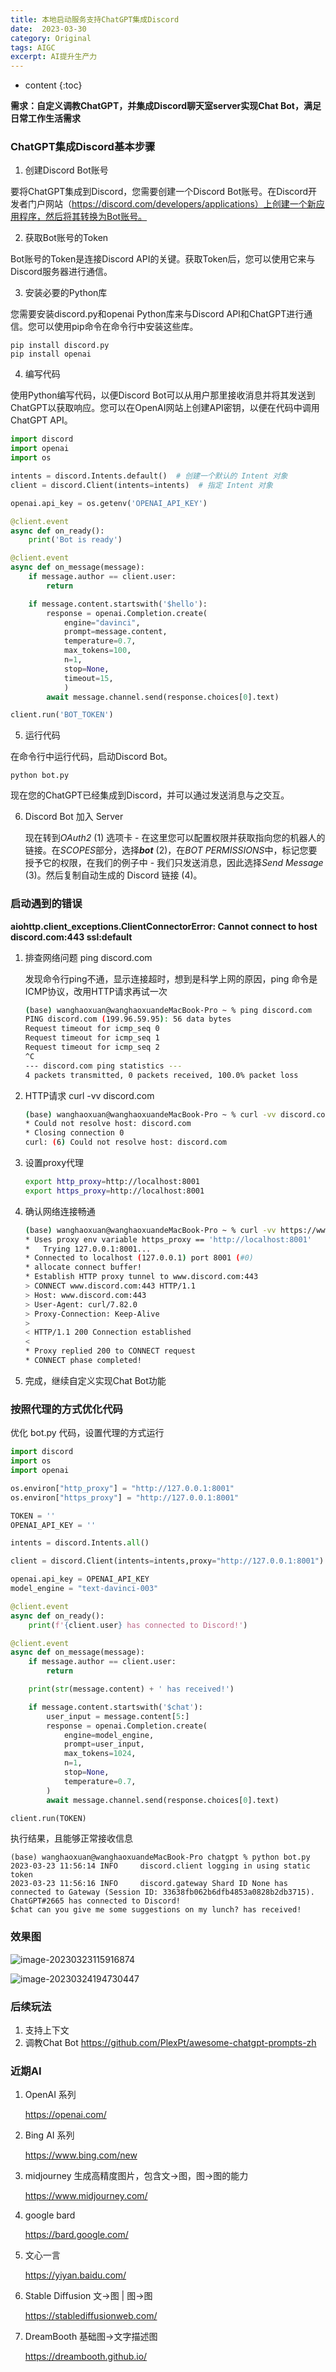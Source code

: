 ```yaml
---
title: 本地启动服务支持ChatGPT集成Discord
date:  2023-03-30
category: Original
tags: AIGC
excerpt: AI提升生产力
---
```


* content
{:toc}

**需求：自定义调教ChatGPT，并集成Discord聊天室server实现Chat Bot，满足日常工作生活需求**

### ChatGPT集成Discord基本步骤

1. 创建Discord Bot账号

要将ChatGPT集成到Discord，您需要创建一个Discord Bot账号。在Discord开发者门户网站（<https://discord.com/developers/applications）上创建一个新应用程序，然后将其转换为Bot账号。>

2. 获取Bot账号的Token

Bot账号的Token是连接Discord API的关键。获取Token后，您可以使用它来与Discord服务器进行通信。

3. 安装必要的Python库

您需要安装discord.py和openai Python库来与Discord API和ChatGPT进行通信。您可以使用pip命令在命令行中安装这些库。

```
pip install discord.py
pip install openai
```

4. 编写代码

使用Python编写代码，以便Discord Bot可以从用户那里接收消息并将其发送到ChatGPT以获取响应。您可以在OpenAI网站上创建API密钥，以便在代码中调用ChatGPT API。

```python
import discord
import openai
import os

intents = discord.Intents.default()  # 创建一个默认的 Intent 对象
client = discord.Client(intents=intents)  # 指定 Intent 对象

openai.api_key = os.getenv('OPENAI_API_KEY')

@client.event
async def on_ready():
    print('Bot is ready')

@client.event
async def on_message(message):
    if message.author == client.user:
        return

    if message.content.startswith('$hello'):
        response = openai.Completion.create(
            engine="davinci",
            prompt=message.content,
            temperature=0.7,
            max_tokens=100,
            n=1,
            stop=None,
            timeout=15,
            )
        await message.channel.send(response.choices[0].text)

client.run('BOT_TOKEN')
```

5. 运行代码

在命令行中运行代码，启动Discord Bot。

```
python bot.py
```

现在您的ChatGPT已经集成到Discord，并可以通过发送消息与之交互。

6. Discord Bot 加入 Server

   现在转到*OAuth2* (1) 选项卡 - 在这里您可以配置权限并获取指向您的机器人的链接。在*SCOPES*部分，选择***bot*** (2)，在*BOT PERMISSIONS*中，标记您要授予它的权限，在我们的例子中 - 我们只发送消息，因此选择*Send Message* (3)。然后复制自动生成的 Discord 链接 (4)。

### 启动遇到的错误

**aiohttp.client_exceptions.ClientConnectorError: Cannot connect to host discord.com:443 ssl:default**

1. 排查网络问题 ping discord.com

   发现命令行ping不通，显示连接超时，想到是科学上网的原因，ping 命令是ICMP协议，改用HTTP请求再试一次

   ```sh
   (base) wanghaoxuan@wanghaoxuandeMacBook-Pro ~ % ping discord.com
   PING discord.com (199.96.59.95): 56 data bytes
   Request timeout for icmp_seq 0
   Request timeout for icmp_seq 1
   Request timeout for icmp_seq 2
   ^C
   --- discord.com ping statistics ---
   4 packets transmitted, 0 packets received, 100.0% packet loss
   ```

2. HTTP请求 curl -vv discord.com

   ```sh
   (base) wanghaoxuan@wanghaoxuandeMacBook-Pro ~ % curl -vv discord.com 
   * Could not resolve host: discord.com
   * Closing connection 0
   curl: (6) Could not resolve host: discord.com
   ```

3. 设置proxy代理

   ```sh
   export http_proxy=http://localhost:8001
   export https_proxy=http://localhost:8001
   ```

4. 确认网络连接畅通

   ```sh
   (base) wanghaoxuan@wanghaoxuandeMacBook-Pro ~ % curl -vv https://www.discord.com
   * Uses proxy env variable https_proxy == 'http://localhost:8001'
   *   Trying 127.0.0.1:8001...
   * Connected to localhost (127.0.0.1) port 8001 (#0)
   * allocate connect buffer!
   * Establish HTTP proxy tunnel to www.discord.com:443
   > CONNECT www.discord.com:443 HTTP/1.1
   > Host: www.discord.com:443
   > User-Agent: curl/7.82.0
   > Proxy-Connection: Keep-Alive
   > 
   < HTTP/1.1 200 Connection established
   < 
   * Proxy replied 200 to CONNECT request
   * CONNECT phase completed!
   ```

5. 完成，继续自定义实现Chat Bot功能

### 按照代理的方式优化代码

优化 bot.py 代码，设置代理的方式运行

```python
import discord
import os
import openai

os.environ["http_proxy"] = "http://127.0.0.1:8001"
os.environ["https_proxy"] = "http://127.0.0.1:8001"

TOKEN = ''
OPENAI_API_KEY = ''

intents = discord.Intents.all()

client = discord.Client(intents=intents,proxy="http://127.0.0.1:8001")

openai.api_key = OPENAI_API_KEY
model_engine = "text-davinci-003"

@client.event
async def on_ready():
    print(f'{client.user} has connected to Discord!')

@client.event
async def on_message(message):
    if message.author == client.user:
        return

    print(str(message.content) + ' has received!')

    if message.content.startswith('$chat'):
        user_input = message.content[5:]
        response = openai.Completion.create(
            engine=model_engine,
            prompt=user_input,
            max_tokens=1024,
            n=1,
            stop=None,
            temperature=0.7,
        )
        await message.channel.send(response.choices[0].text)

client.run(TOKEN)
```

执行结果，且能够正常接收信息

```
(base) wanghaoxuan@wanghaoxuandeMacBook-Pro chatgpt % python bot.py
2023-03-23 11:56:14 INFO     discord.client logging in using static token
2023-03-23 11:56:16 INFO     discord.gateway Shard ID None has connected to Gateway (Session ID: 33638fb062b6dfb4853a0828b2db3715).
ChatGPT#2665 has connected to Discord!
$chat can you give me some suggestions on my lunch? has received!
```

### 效果图

![image-20230323115916874](/assets/img/chatbot.png)

![image-20230324194730447](/assets/img/dalle.png)

### 后续玩法

1. 支持上下文
2. 调教Chat Bot <https://github.com/PlexPt/awesome-chatgpt-prompts-zh>

### 近期AI

1. OpenAI 系列

   <https://openai.com/>

2. Bing AI 系列

   <https://www.bing.com/new>

3. midjourney 生成高精度图片，包含文->图，图->图的能力

   <https://www.midjourney.com/>

4. google bard

   <https://bard.google.com/>

5. 文心一言

   <https://yiyan.baidu.com/>

6. Stable Diffusion 文->图 | 图->图

   <https://stablediffusionweb.com/>

7. DreamBooth 基础图->文字描述图

   <https://dreambooth.github.io/>
